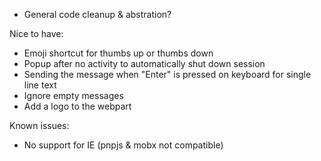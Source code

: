 * General code cleanup & abstration?

Nice to have:

* Emoji shortcut for thumbs up or thumbs down
* Popup after no activity to automatically shut down session
* Sending the message when "Enter" is pressed on keyboard for single line text
* Ignore empty messages
* Add a logo to the webpart

Known issues:
* No support for IE (pnpjs & mobx not compatible)